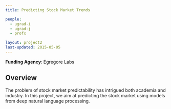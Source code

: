```yaml
---
title: Predicting Stock Market Trends

people:
  - ugrad-i
  - ugrad-j
  - profx

layout: project2
last-updated: 2015-05-05
---
```


<b>Funding Agency</b>: Egregore Labs

<h2>Overview</h2>
The problem of stock market predictability has intrigued both academia and industry. In this project, we aim at predicting the stock market using models from deep natural language processing.